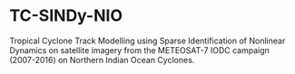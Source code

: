 # TC-SINDy-NIO
Tropical Cyclone Track Modelling using Sparse Identification of Nonlinear Dynamics on satellite imagery from the METEOSAT-7 IODC campaign (2007-2016) on Northern Indian Ocean Cyclones.
